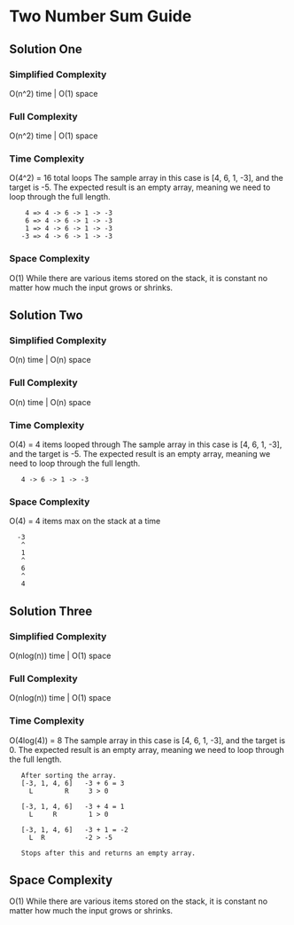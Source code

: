 # Two Number Sum Guide

## Solution One
### Simplified Complexity
O(n^2) time | O(1) space

### Full Complexity
O(n^2) time | O(1) space

### Time Complexity
O(4^2) = 16 total loops
The sample array in this case is [4, 6, 1, -3], and the target is -5. The expected result is an empty array, meaning we need to loop through the full length.
```
    4 => 4 -> 6 -> 1 -> -3
    6 => 4 -> 6 -> 1 -> -3
    1 => 4 -> 6 -> 1 -> -3
   -3 => 4 -> 6 -> 1 -> -3
```

### Space Complexity
O(1)
While there are various items stored on the stack, it is constant no matter how much the input grows or shrinks.

## Solution Two
### Simplified Complexity
O(n) time | O(n) space

### Full Complexity
O(n) time | O(n) space

### Time Complexity
O(4) = 4 items looped through
The sample array in this case is [4, 6, 1, -3], and the target is -5. The expected result is an empty array, meaning we need to loop through the full length.
```
   4 -> 6 -> 1 -> -3
```

### Space Complexity
O(4) = 4 items max on the stack at a time
```
  -3
   ^
   1
   ^
   6
   ^
   4
```

## Solution Three
### Simplified Complexity
O(nlog(n)) time | O(1) space

### Full Complexity
O(nlog(n)) time | O(1) space

### Time Complexity
O(4log(4)) = 8
The sample array in this case is [4, 6, 1, -3], and the target is 0. The expected result is an empty array, meaning we need to loop through the full length.
```
   After sorting the array.
   [-3, 1, 4, 6]   -3 + 6 = 3
     L        R     3 > 0

   [-3, 1, 4, 6]   -3 + 4 = 1
     L     R        1 > 0

   [-3, 1, 4, 6]   -3 + 1 = -2
     L  R          -2 > -5 

   Stops after this and returns an empty array.
```

## Space Complexity
O(1)
While there are various items stored on the stack, it is constant no matter how much the input grows or shrinks.